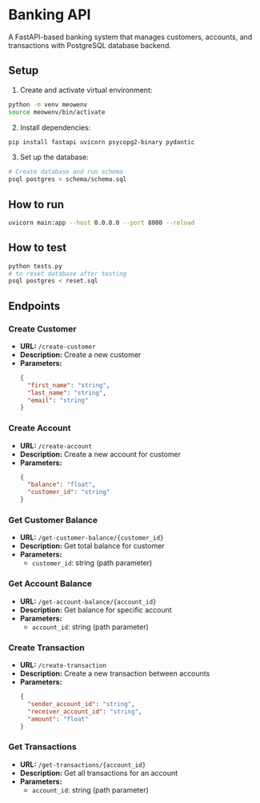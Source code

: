 # Banking API

A FastAPI-based banking system that manages customers, accounts, and transactions with PostgreSQL database backend.

## Setup

1. Create and activate virtual environment:
```bash
python -m venv meowenv
source meowenv/bin/activate 
```

2. Install dependencies:
```bash
pip install fastapi uvicorn psycopg2-binary pydantic
```

3. Set up the database:
```bash
# Create database and run schema
psql postgres < schema/schema.sql
```

## How to run
```bash
uvicorn main:app --host 0.0.0.0 --port 8000 --reload
```

## How to test
```bash
python tests.py
# to reset database after testing
psql postgres < reset.sql
```

## Endpoints

### Create Customer

- **URL:** `/create-customer`
- **Description:** Create a new customer
- **Parameters:**
  ```json
  {
    "first_name": "string",
    "last_name": "string",
    "email": "string"
  }
  ```

### Create Account

- **URL:** `/create-account`
- **Description:** Create a new account for customer
- **Parameters:**
  ```json
  {
    "balance": "float",
    "customer_id": "string"
  }
  ```

### Get Customer Balance

- **URL:** `/get-customer-balance/{customer_id}`
- **Description:** Get total balance for customer
- **Parameters:**
    - `customer_id`: string (path parameter)

### Get Account Balance

- **URL:** `/get-account-balance/{account_id}`
- **Description:** Get balance for specific account
- **Parameters:**
    - `account_id`: string (path parameter)

### Create Transaction

- **URL:** `/create-transaction`
- **Description:** Create a new transaction between accounts
- **Parameters:**
  ```json
  {
    "sender_account_id": "string",
    "receiver_account_id": "string",
    "amount": "float"
  }
  ```

### Get Transactions

- **URL:** `/get-transactions/{account_id}`
- **Description:** Get all transactions for an account
- **Parameters:**
    - `account_id`: string (path parameter)

